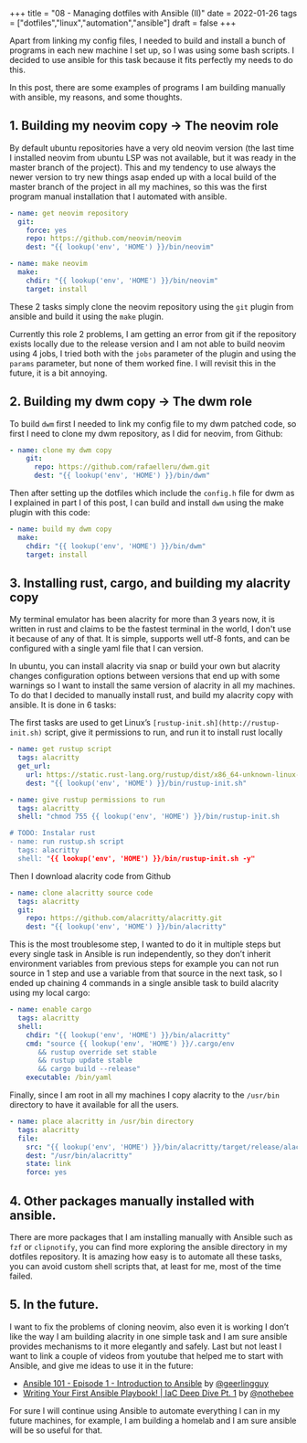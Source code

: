 +++
title = "08 - Managing dotfiles with Ansible (II)"
date = 2022-01-26
tags = ["dotfiles","linux","automation","ansible"]
draft = false
+++

Apart from linking my config files, I needed to build and install a bunch of programs in each new machine I set up,
so I was using some bash scripts. I decided to use ansible for this task because it fits perfectly my needs to do this.

In this post, there are some examples of programs I am building manually with ansible, my reasons, and some thoughts.

## 1. Building my neovim copy → The neovim role

By default ubuntu repositories have a very old neovim version (the last time I installed neovim from ubuntu LSP was not available, but it was ready in the master branch of the project). This and my tendency to use always the newer version to try new things asap ended up with a local build of the master branch of the project in all my machines, so this was the first program manual installation that I automated with ansible.

```yaml
- name: get neovim repository
  git:
    force: yes
    repo: https://github.com/neovim/neovim
    dest: "{{ lookup('env', 'HOME') }}/bin/neovim"

- name: make neovim
  make:
    chdir: "{{ lookup('env', 'HOME') }}/bin/neovim"
    target: install
```

These 2 tasks simply clone the neovim repository using the `git` plugin from ansible and build it using the `make` plugin. 

Currently this role 2  problems, I am getting an error from git if the repository exists locally due to the release version and I am not able to build neovim using 4 jobs, I tried both with the `jobs` parameter of the plugin and using the `params` parameter, but none of them worked fine. I will revisit this in the future, it is a bit annoying.

## 2. Building my dwm copy → The dwm role
To build `dwm` first I needed to link my config file to my dwm patched code, so first I need to clone my dwm repository, as I did for neovim, from Github:

```yaml
- name: clone my dwm copy
    git:
      repo: https://github.com/rafaelleru/dwm.git
      dest: "{{ lookup('env', 'HOME') }}/bin/dwm"
```

Then after setting up the dotfiles which include the `config.h` file for dwm as I explained in part I of this post, I can build and install `dwm` using the make plugin with this code:

```yaml
- name: build my dwm copy
  make:
    chdir: "{{ lookup('env', 'HOME') }}/bin/dwm"
    target: install
```

## 3. Installing rust, cargo, and building my alacrity copy

My terminal emulator has been alacrity for more than 3 years now, it is written in rust and claims to be the fastest terminal in the world, I don't use it because of any of that. It is simple, supports well utf-8 fonts, and can be configured with a single yaml file that I can version. 

In ubuntu, you can install alacrity via snap or build your own but alacrity changes configuration options between versions that end up with some warnings so I want to install the same version of alacrity in all my machines. To do that I decided to manually install rust, and build my alacrity copy with ansible. It is done in 6  tasks: 

The first tasks are used to get Linux’s `[rustup-init.sh](http://rustup-init.sh)` script, give it permissions to run, and run it to install rust locally 

```yaml
- name: get rustup script
  tags: alacritty
  get_url:
    url: https://static.rust-lang.org/rustup/dist/x86_64-unknown-linux-gnu/rustup-init
    dest: "{{ lookup('env', 'HOME') }}/bin/rustup-init.sh"

- name: give rustup permissions to run
  tags: alacritty
  shell: "chmod 755 {{ lookup('env', 'HOME') }}/bin/rustup-init.sh

# TODO: Instalar rust
- name: run rustup.sh script
  tags: alacritty
  shell: "{{ lookup('env', 'HOME') }}/bin/rustup-init.sh -y"
```

Then I download alacrity code from Github

```yaml
- name: clone alacritty source code
  tags: alacritty
  git:
    repo: https://github.com/alacritty/alacritty.git
    dest: "{{ lookup('env', 'HOME') }}/bin/alacritty"
```

This is the most troublesome step, I wanted to do it in multiple steps but every single task in Ansible is run independently, so they don’t inherit environment variables from previous steps for example you can not run source in 1 step and use a variable from that source in the next task, so I ended up chaining 4 commands in a single ansible task to build alacrity using my local cargo:

```yaml
- name: enable cargo
  tags: alacritty
  shell:
    chdir: "{{ lookup('env', 'HOME') }}/bin/alacritty"
    cmd: "source {{ lookup('env', 'HOME') }}/.cargo/env
       && rustup override set stable
       && rustup update stable
       && cargo build --release"
    executable: /bin/yaml
```

Finally, since I am root in all my machines I copy alacrity to the `/usr/bin` directory to have it available for all the users.

```yaml
- name: place alacritty in /usr/bin directory
  tags: alacritty
  file:
    src: "{{ lookup('env', 'HOME') }}/bin/alacritty/target/release/alacritty"
    dest: "/usr/bin/alacritty"
    state: link
    force: yes
```
    
## 4. Other packages manually installed with ansible.
There are more packages that I am installing manually with Ansible such as `fzf` or `clipnotify`, you can find more exploring the ansible directory in my dotfiles repository. 
It is amazing how easy is to automate all these tasks, you can avoid custom shell scripts that, at least for me, most of the time failed.

## 5. In the future.
I want to fix the problems of cloning neovim, also even it is working I don’t like the way I am building alacrity in one simple task and I am sure ansible provides mechanisms to it more elegantly and safely. 
Last but not least I want to link a couple of videos from youtube that helped me to start with Ansible, and give me ideas to use it in the future:

- [Ansible 101 - Episode 1 - Introduction to Ansible](https://www.youtube.com/watch?v=goclfp6a2IQ) by [@geerlingguy](https://twitter.com/geerlingguy)
- [Writing Your First Ansible Playbook! | IaC Deep Dive Pt. 1](https://www.youtube.com/watch?v=Z7p9-m4cimg) by [@nothebee](https://twitter.com/notthebeeee)
    
For sure I will continue using Ansible to automate everything I can in my future machines, for example, I am building a homelab and I am sure ansible will be so useful for that.

